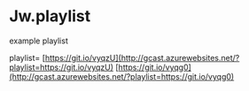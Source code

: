# Jw.playlist

example playlist

playlist=
[https://git.io/vyqzU](http://gcast.azurewebsites.net/?playlist=https://git.io/vyqzU)
[https://git.io/vyqg0](http://gcast.azurewebsites.net/?playlist=https://git.io/vyqg0)
